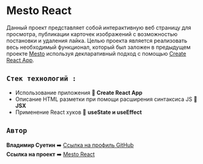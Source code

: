 # Mesto React

Данный проект представляет собой интерактивную веб страницу для просмотра, публикации карточек изображений с возможностью постановки и удаления лайка. Целью проекта является реализовать весь необходимый функционал, который был заложен в предыдущем проекте [Mesto](https://github.com/Vladimir-Suetin/mesto) используя декларативный подход
с помощью [Create React App](https://github.com/facebook/create-react-app).

## `Стек технологий :`

- Использование приложения :small_blue_diamond: **Create React App**
- Описание HTML разметки при помощи расширения синтаксиса JS :small_blue_diamond: **JSX**
- Применение React хуков :small_blue_diamond: **useState и useEffect**

## `Автор`

**Владимир Суетин** :arrow_right: [Ссылка на профиль GitHub](https://github.com/vladimir-suetin)  
**Ссылка на проект** :arrow_right: [Mesto React](https://vladimir-suetin.github.io/mesto/)
